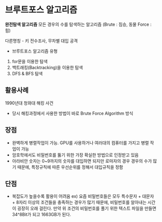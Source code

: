 # 브루트포스 알고리즘

**완전탐색 알고리즘** 
모든 경우의 수를 탐색하는 알고리즘
(Brute : 짐승, 동물   Force : 힘)

다른명칭 - 키 전수조사, 무차별 대입 공격

* 브루트포스 알고리즘 유형
1. for문을 이용한 탐색
2. 백트래킹(Backtracking)을 이용한 탐색
3. DFS & BFS 탐색

## 활용사례
1990년대 청와대 해킹 사건
- 당시 해킹과정에서 사용한 방법이 바로 Brute Force Algorithm 방식

## 장점
- 완벽하게 병렬작업이 가능. GPU를 사용하거나 여러대의 컴퓨터를 가지고 병렬 작업이 가능
- 암호학에서도 비밀번호를 뚫기 위한 가장 확실한 방법으로 인정받고 있음
- 아라비안 숫자는 0~9까지의 숫자를 대입하면 되지만 로마자의 경우 경우의 수가 많기 때문에, 특정규칙에 따른 우선순위를 정해서 대입규칙을 정함

## 단점
- 복잡도가 높을수록 활용이 어려움
ex) 
요즘 비밀번호들은 모두 특수문자 + 대문자 + 8자리 이상의 조건들을 충족하는 경우가 많기 때문에,
비밀번호를 알아내는 시간이 굉장히 오래 걸린다. 만약 위 조건의 비밀번호를 풀기 위한 텍스트 파일을 만들면 34^8Bit가 되고
1663GB가 된다.
